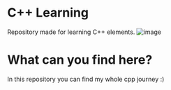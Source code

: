 # C++ Learning
Repository made for learning C++ elements.
![image](https://user-images.githubusercontent.com/106607310/175040152-af974880-f6d6-4468-b41f-cef1e66210c4.png)

# What can you find here?

In this repository you can find my whole cpp journey :)

